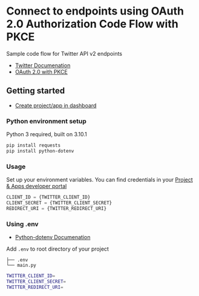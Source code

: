 # Connect to endpoints using OAuth 2.0 Authorization Code Flow with PKCE

Sample code flow for Twitter API v2 endpoints 
* [Twitter Documenation](https://developer.twitter.com/en/docs/twitter-api/getting-started/about-twitter-api)
* [OAuth 2.0 with PKCE](https://developer.twitter.com/en/docs/authentication/oauth-2-0/user-access-token)

## Getting started 
* [Create project/app in dashboard](https://developer.twitter.com/en/portal/dashboard)

### Python environment setup 
Python 3 required, built on 3.10.1

```bash
pip install requests
pip install python-dotenv
```
### Usage
Set up your environment variables. You can find credentials in your [Project & Apps developer portal](https://developer.twitter.com/en/portal/dashboard) 

```python
CLIENT_ID = {TWITTER_CLIENT_ID}
CLIENT_SECRET = {TWITTER_CLIENT_SECRET}
REDIRECT_URI = {TWITTER_REDIRECT_URI}
``` 

### Using .env 
* [Python-dotenv Documenation](https://pypi.org/project/python-dotenv/)

Add `.env` to root directory of your project
```
├── .env
└── main.py
```

```bash
TWITTER_CLIENT_ID=
TWITTER_CLIENT_SECRET=
TWITTER_REDIRECT_URI=
```
